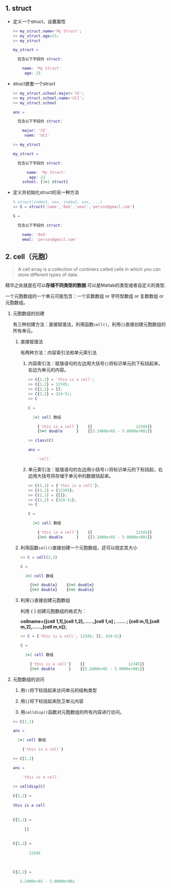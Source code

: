 ## 1. struct

- 定义一个struct，设置属性

  ```matlab
  >> my_struct.name='My Struct';
  >> my_struct.age=23;
  >> my_struct
  
  my_struct = 
  
    包含以下字段的 struct:
  
      name: 'My Struct'
       age: 23
  ```

- struct嵌套一个struct

  ```matlab
  >> my_struct.school.major='CE';
  >> my_struct.school.name='UCI';
  >> my_struct.school
  
  ans = 
  
    包含以下字段的 struct:
  
      major: 'CE'
       name: 'UCI'
  
  >> my_struct
  
  my_struct = 
  
    包含以下字段的 struct:
  
        name: 'My Struct'
         age: 23
      school: [1×1 struct]
  ```

- 定义并初始化struct的另一种方法

  ```matlab
  % struct(index1, xxx, index2, xxx, ...)
  >> S = struct('name','Bob','emal','person@gmail.com')
  
  S = 
  
    包含以下字段的 struct:
  
      name: 'Bob'
      emal: 'person@gmail.com'
  ```



## 2. cell（元胞）

> A cell array is a collection of continers called cells in which you can store different types of data.

精华之处就是在可以**存储不同类型的数据**.可以是Matlab的类型或者自定义的类型.

一个元胞数组的一个单元可能包含：一个实数数组 or 字符型数组 or 复数数组 or 元胞数组。

1. 元胞数组的创建

   有三种创建方法：直接赋值法，利用函数`cell()`，利用`{}`直接创建元胞数组的所有单元。

   1. 直接赋值法

      有两种方法：内容索引法和单元索引法

      1. 内容索引法：赋值语句的左边用大括号`{}`将标识单元的下标括起来，右边为单元的内容。

         ```matlab
         >> C{1,1} = 'this is a cell';
         >> C{1,2} = 12345;
         >> C{2,1} = [];
         >> C{2,2} = 324-5i;
         >> C
         
         C =
         
           2×2 cell 数组
         
             {'this is a cell'}    {[                   12345]}
             {0×0 double      }    {[3.2400e+02 - 5.0000e+00i]}
         
         >> class(C)
         
         ans =
         
             'cell'
         ```

      2. 单元索引法：赋值语句的左边用小括号`()`将标识单元的下标括起，右边用大括号将存储于单元中的数据括起来。

         ```matlab
         >> C(1,1) = {'this is a cell'};
         >> C(1,2) = {12345};
         >> C(2,1) = {[]};
         >> C(2,2) = {324-5i};
         >> C
         
         C =
         
           2×2 cell 数组
         
             {'this is a cell'}    {[                   12345]}
             {0×0 double      }    {[3.2400e+02 - 5.0000e+00i]}
         ```

   2. 利用函数`cell()`直接创建一个元胞数组，还可以规定其大小

      ```matlab
      >> C = cell(2,2)
      
      C =
      
        2×2 cell 数组
      
          {0×0 double}    {0×0 double}
          {0×0 double}    {0×0 double}
      ```

   3. 利用`{}`直接创建元胞数组

      利用 { } 创建元胞数组的格式为： 

      **cellname={\[cell 1,1],\[cell 1,2],......,\[cell 1,n] ; ...... ; \[cell m,1],\[cell m,2],......,\[cell m,n]};**

      ```matlab
      >> C = {'this is a cell', 12345; [], 324-5i}
      
      C =
      
        2×2 cell 数组
      
          {'this is a cell'}    {[                   12345]}
          {0×0 double      }    {[3.2400e+02 - 5.0000e+00i]}
      ```

2. 元胞数组的访问

   1. 用`()`将下标括起来访问单元的结构类型

   2. 用`{}`将下标括起来防卫单元内容

   3. 用`celldisp()`函数对元胞数组的所有内容进行访问。

   ```matlab
   >> C(1,1)
   
   ans =
   
     1×1 cell 数组
   
       {'this is a cell'}
   
   >> C{1,1}
   
   ans =
   
       'this is a cell'
   
   >> celldisp(C)
    
   C{1,1} =
    
   this is a cell
    
    
   C{2,1} =
    
        []
    
    
   C{1,2} =
    
          12345
   
    
    
   C{2,2} =
    
      3.2400e+02 - 5.0000e+00i
   ```

   














